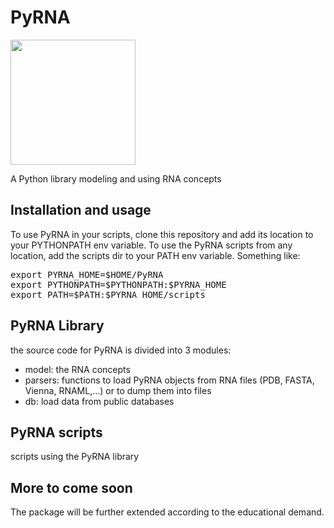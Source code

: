 # PyRNA

<img src="logo.png" width="200px">

A Python library modeling and using RNA concepts

## Installation and usage
To use PyRNA in your scripts, clone this repository and add its location to your PYTHONPATH env variable.
To use the PyRNA scripts from any location, add the scripts dir to your PATH  env variable.
Something like:
<pre>
export PYRNA_HOME=$HOME/PyRNA
export PYTHONPATH=$PYTHONPATH:$PYRNA_HOME
export PATH=$PATH:$PYRNA_HOME/scripts
</pre>

## PyRNA Library
the source code for PyRNA is divided into 3 modules:
* model: the RNA concepts
* parsers: functions to load PyRNA objects from RNA files (PDB, FASTA, Vienna, RNAML,...) or to dump them into files
* db: load data from public databases

## PyRNA scripts
scripts using the PyRNA library

## More to come soon
The package will be further extended according to the educational demand.